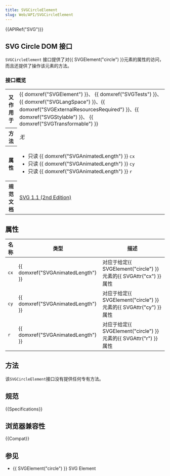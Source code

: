 ```yaml
---
title: SVGCircleElement
slug: Web/API/SVGCircleElement
---
```


{{APIRef("SVG")}}

## SVG Circle DOM 接口

`SVGCircleElement` 接口提供了对{{ SVGElement("circle") }}元素的属性的访问，而且还提供了操作该元素的方法。

### 接口概览

<table class="standard-table">
  <tbody>
    <tr>
      <th scope="row">又作用于</th>
      <td>
        {{ domxref("SVGElement") }}、
        {{ domxref("SVGTests") }}、
        {{ domxref("SVGLangSpace") }}、{{ domxref("SVGExternalResourcesRequired") }}、{{ domxref("SVGStylable") }}、
        {{ domxref("SVGTransformable") }}
      </td>
    </tr>
    <tr>
      <th scope="row">方法</th>
      <td><em>无</em></td>
    </tr>
    <tr>
      <th scope="row">属性</th>
      <td>
        <ul>
          <li>
            只读 {{ domxref("SVGAnimatedLength") }} <code>cx</code>
          </li>
          <li>
            只读 {{ domxref("SVGAnimatedLength") }} <code>cy</code>
          </li>
          <li>
            只读 {{ domxref("SVGAnimatedLength") }} <code>r</code>
          </li>
        </ul>
      </td>
    </tr>
    <tr>
      <th scope="row">规范文档</th>
      <td>
        <a
          href="https://www.w3.org/TR/SVG11/shapes.html#InterfaceSVGCircleElement"
          >SVG 1.1 (2nd Edition)</a
        >
      </td>
    </tr>
  </tbody>
</table>

## 属性

| 名称 | 类型                               | 描述                                                              |
| ---- | ---------------------------------- | ----------------------------------------------------------------- |
| `cx` | {{ domxref("SVGAnimatedLength") }} | 对应于给定{{ SVGElement("circle") }}元素的{{ SVGAttr("cx") }}属性 |
| `cy` | {{ domxref("SVGAnimatedLength") }} | 对应于给定{{ SVGElement("circle") }}元素的{{ SVGAttr("cy") }}属性 |
| `r`  | {{ domxref("SVGAnimatedLength") }} | 对应于给定{{ SVGElement("circle") }}元素的{{ SVGAttr("r") }}属性  |

## 方法

该`SVGCircleElement`接口没有提供任何专有方法。

## 规范

{{Specifications}}

## 浏览器兼容性

{{Compat}}

## 参见

- {{ SVGElement("circle") }} SVG Element
